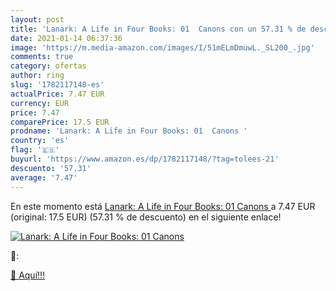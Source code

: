 ```yaml
---
layout: post
title: 'Lanark: A Life in Four Books: 01  Canons con un 57.31 % de descuento'
date: 2021-01-14 06:37:36
image: 'https://m.media-amazon.com/images/I/51mELmDmuwL._SL200_.jpg'
comments: true
category: ofertas
author: ring
slug: '1782117148-es'
actualPrice: 7.47 EUR
currency: EUR
price: 7.47
comparePrice: 17.5 EUR
prodname: 'Lanark: A Life in Four Books: 01  Canons '
country: 'es'
flag: '🇪🇸'
buyurl: 'https://www.amazon.es/dp/1782117148/?tag=tolees-21'
descuento: '57.31'
average: '7.47'
---
```


En este momento está [Lanark: A Life in Four Books: 01  Canons ](https://www.amazon.es/dp/1782117148/?tag=tolees-21) a 7.47 EUR (original: 17.5 EUR) (57.31 %  de descuento) en el siguiente enlace!

[![Lanark: A Life in Four Books: 01  Canons](https://m.media-amazon.com/images/I/51mELmDmuwL._SL200_.jpg)](https://www.amazon.es/dp/1782117148/?tag=tolees-21)

🔎:


[🛒 Aquí!!!](https://www.amazon.es/dp/1782117148/?tag=tolees-21)

